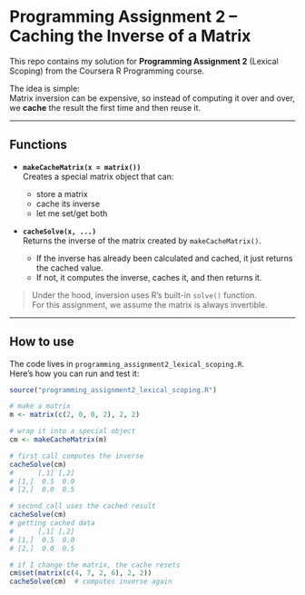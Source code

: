 # Programming Assignment 2 – Caching the Inverse of a Matrix

This repo contains my solution for **Programming Assignment 2** (Lexical Scoping) from the Coursera R Programming course.

The idea is simple:  
Matrix inversion can be expensive, so instead of computing it over and over, we **cache** the result the first time and then reuse it.

---

## Functions

- **`makeCacheMatrix(x = matrix())`**  
  Creates a special matrix object that can:
  - store a matrix
  - cache its inverse
  - let me set/get both

- **`cacheSolve(x, ...)`**  
  Returns the inverse of the matrix created by `makeCacheMatrix()`.  
  - If the inverse has already been calculated and cached, it just returns the cached value.  
  - If not, it computes the inverse, caches it, and then returns it.

> Under the hood, inversion uses R’s built-in `solve()` function.  
> For this assignment, we assume the matrix is always invertible.

---

## How to use

The code lives in `programming_assignment2_lexical_scoping.R`.  
Here’s how you can run and test it:

```r
source("programming_assignment2_lexical_scoping.R")

# make a matrix
m <- matrix(c(2, 0, 0, 2), 2, 2)

# wrap it into a special object
cm <- makeCacheMatrix(m)

# first call computes the inverse
cacheSolve(cm)
#      [,1] [,2]
# [1,]  0.5  0.0
# [2,]  0.0  0.5

# second call uses the cached result
cacheSolve(cm)
# getting cached data
#      [,1] [,2]
# [1,]  0.5  0.0
# [2,]  0.0  0.5

# if I change the matrix, the cache resets
cm$set(matrix(c(4, 7, 2, 6), 2, 2))
cacheSolve(cm)  # computes inverse again
